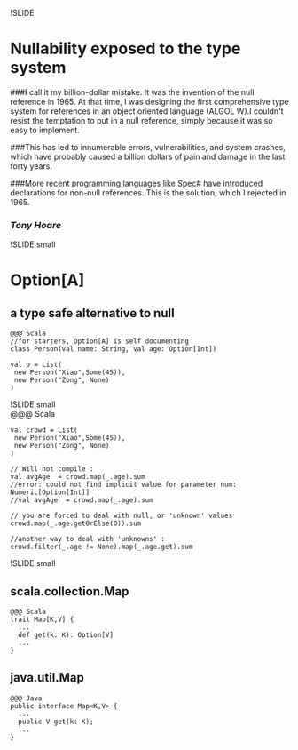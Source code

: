 !SLIDE	
# Nullability exposed to the type system

###I call it my billion-dollar mistake. It was the invention of the null reference in 1965. At that time, I was designing the first comprehensive type system for references in an object oriented language (ALGOL W).I couldn't resist the temptation to put in a null reference, simply because it was so easy to implement. 

###This has led to innumerable errors, vulnerabilities, and system crashes, which have probably caused a billion dollars of pain and damage in the last forty years.

###More recent programming languages like Spec# have introduced declarations for non-null references. This is the solution, which I rejected in 1965.

### _Tony Hoare_

!SLIDE small	
# Option[A] 
## a type safe alternative to null

	@@@ Scala
	//for starters, Option[A] is self documenting
    class Person(val name: String, val age: Option[Int])
	
	val p = List(
	 new Person("Xiao",Some(45)), 
	 new Person("Zong", None)
	)

!SLIDE small	
	@@@ Scala	
	
	val crowd = List(
	 new Person("Xiao",Some(45)), 
	 new Person("Zong", None)
	)
	
	// Will not compile :
	val avgAge  = crowd.map(_.age).sum
	//error: could not find implicit value for parameter num: Numeric[Option[Int]]
    //val avgAge  = crowd.map(_.age).sum
	
	// you are forced to deal with null, or 'unknown' values
	crowd.map(_.age.getOrElse(0)).sum
	
	//another way to deal with 'unknowns' :
	crowd.filter(_.age != None).map(_.age.get).sum
	
!SLIDE small	

## scala.collection.Map

	@@@ Scala		
	trait Map[K,V] {
	  ...
	  def get(k: K): Option[V]
	  ...
	}

## java.util.Map

	@@@ Java
	public interface Map<K,V> {
	  ...
	  public V get(k: K);
	  ...
	}